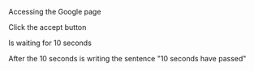 Accessing the Google page

Click the accept button

Is waiting for 10 seconds

After the 10 seconds is writing the sentence "10 seconds have passed"
